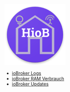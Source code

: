 ![Logo](../../admin/hiob.png)

-   [ioBroker Logs](/docs/de/example_log.md)
-   [ioBroker RAM Verbrauch](/docs/de/example_ram.md)
-   [ioBroker Updates](/docs/de/example_updates.md)